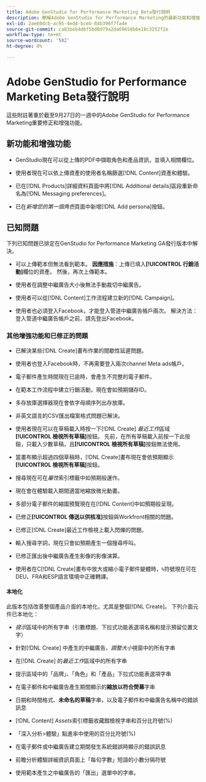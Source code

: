 ```yaml
---
title: Adobe GenStudio for Performance Marketing Beta發行說明
description: 瞭解Adobe GenStudio for Performance Marketing的最新功能和增強功能。
exl-id: 2ae60dcb-ac95-4ed4-bceb-84b396f7fa4e
source-git-commit: ca83beb4d6f5bd0d79a2da69658b6e18c3252f2e
workflow-type: tm+mt
source-wordcount: '582'
ht-degree: 0%

---
```


# Adobe GenStudio for Performance Marketing Beta發行說明

這些附註著重於截至9月27日的一週中的Adobe GenStudio for Performance Marketing重要修正和增強功能。

## 新功能和增強功能

* GenStudio現在可以從上傳的PDF中擷取角色和產品資訊，並填入相關欄位。<!-- GS-3806 -->

* 使用者現在可以依上傳資產的使用者名稱篩選[!DNL Content]資產和體驗。<!-- GS-1808 -->

* 已在[!DNL Products]詳細資料頁面中將[!DNL Additional details]區段重新命名為[!DNL Messaging preferences]。<!-- GS-5133 5134 -->

* 已在&#x200B;_新增您的第一個角色_&#x200B;頁面中新增[!DNL Add persona]按鈕。<!-- GS-5132 -->

## 已知問題

下列已知問題已排定在GenStudio for Performance Marketing GA發行版本中解決。

* 可以上傳範本但無法看到範本。 **因應措施**：上傳已填入&#x200B;**[!UICONTROL 行銷活動]**&#x200B;欄位的資產。 然後，再次上傳範本。<!-- GS-4815 5650-->

* 使用者在調整中繼廣告大小後無法手動裁切中繼廣告。<!-- GS-5871 -->

* 使用者可以從[!DNL Content]工作流程建立新的[!DNL Campaign]。<!-- GS-5650 -->

* 使用者也必須登入Facebook，才能登入管道中繼廣告帳戶兩次。 解決方法：登入管道中繼廣告帳戶之前，請先登出Facebook。<!-- GS-3009 -->

### 其他增強功能和已修正的問題

* 已解決某些[!DNL Create]畫布作業的間歇性延遲問題。<!-- GS-5203 -->

* 使用者也登入Facebook時，不再需要登入兩次channel Meta ads帳戶。<!-- GS-4806 -->

* 電子郵件產生時間現在已逾時，會產生不完整的電子郵件。<!-- GS-5209 -->

* 在範本工作流程中建立行銷活動，現在會如預期儲存ID。 <!-- GS-4923 -->

* 多存放庫選擇器現在會依字母順序列出存放庫。<!-- GS-5553 -->

* 非英文語言的CSV匯出檔案格式問題已解決。<!-- GS-5141 -->

* 使用者現在可以在草稿載入時按一下[!DNL Create] _最近工作_&#x200B;區域&#x200B;**[!UICONTROL 檢視所有草稿]**&#x200B;按鈕。 先前，在所有草稿載入前按一下此按鈕，只載入少數草稿，且&#x200B;**[!UICONTROL 檢視所有草稿]**&#x200B;按鈕無法使用。<!-- GS-3938 -->

* 當畫布顯示超過四個草稿時，[!DNL Create]畫布現在會依預期顯示&#x200B;**[!UICONTROL 檢視所有草稿]**&#x200B;按鈕。<!-- GS-5588 -->

* 搜尋現在可在&#x200B;_屬性_&#x200B;索引標籤中如預期般運作。<!-- GS-5658 -->

* 現在會在體驗載入期間適當地縮放微光動畫。<!-- GS-5574 -->

* 多部分電子郵件的縮圖預覽現在在[!DNL Content]中如預期般呈現。<!-- GS-5258 -->

* 已修正&#x200B;**[!UICONTROL 傳送以供核准]**&#x200B;按鈕與Workfront相關的問題。<!-- GS-5847 -->

* 已修正[!DNL Create]最近工作檢視上載入閃爍的問題。<!-- GS-5589 -->

* 輸入搜尋字詞，現在只會如預期產生一個搜尋呼叫。 <!-- GS-2999 -->

* 已修正匯出後中繼廣告產生影像的影像演算。<!-- GS-5749 -->

* 使用者在C[!DNL Create]畫布中放大或縮小電子郵件變體時，`%`符號現在可在DEU、FRA和ESP語言環境中正確轉譯。<!-- GS-5007 -->


#### 本地化

此版本包括改善整個產品介面的本地化，尤其是整個[!DNL Create]。 下列介面元件已本地化： <!-- GS-5295 -->

* _提示_&#x200B;區域中的所有字串（引數標題、下拉式功能表選項名稱和提示預留位置文字） <!-- GS-5027 -->

* 針對[!DNL Create] <!-- GS-5035 -->中產生的中繼廣告，_調整大小_&#x200B;視窗中的所有字串

* 在[!DNL Create] <!-- GS-5037 -->的&#x200B;_最近工作_&#x200B;區域中的所有字串

* 提示區域<!-- GS-5293 -->中的「品牌」、「角色」和「產品」下拉式功能表選項字串

* 在電子郵件和中繼廣告產生<!-- GS-5063 -->期間顯示的&#x200B;**縮放以符合熒幕**&#x200B;字串

* 日期和時間格式、**未命名的草稿**&#x200B;字串，以及電子郵件和中繼廣告名稱<!-- GS-5023 5022 5048-->中的錯誤訊息

* [!DNL Content] _Assets_&#x200B;索引標籤收藏館檢視字串和百分比符號(%) <!-- GS-4983 4984-->

* 「深入分析>體驗」點進率<!-- GS-4279 -->中使用的百分比符號(%)

* 在電子郵件或中繼廣告建立期間發生系統錯誤時顯示的錯誤訊息<!-- GS-5061 -->

* 前瞻分析體驗詳細資訊頁面<!-- GS-4986 -->上「每句字數」短語的小數分隔符號

* 使用範本產生之中繼廣告的「匯出」選單中的字串。<!-- GS-5031 -->

